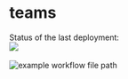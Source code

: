 # teams
Status of the last deployment:<br>
<img src="https://img.shields.io/github/workflow/status/epambrest/quiz/CI-configuration?color=yellogreen&label=.Net%20Core&logoColor=grey">
<br>
<br>![example workflow file path](https://github.com/epambrest/quiz/CI-configuration.yml/badge.svg)<br>
